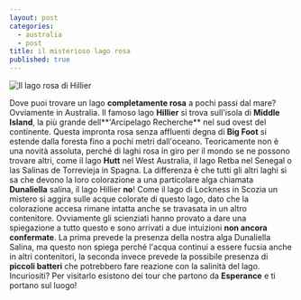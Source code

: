 ```yaml
---
layout: post
categories: 
  - australia
  - post
title: il misterioso lago rosa
published: true
---
```


![Il lago rosa di Hillier][1]

Dove puoi trovare un lago **completamente rosa** a pochi passi dal mare? Ovviamente in Australia. Il famoso lago **Hillier** si trova sull'isola di **Middle Island**, la più grande dell**'Arcipelago Recherche** nel sud ovest del continente.
Questa impronta rosa senza affluenti degna di **Big Foot** si estende dalla foresta fino a pochi metri dall'oceano. 
Teoricamente non è una novità assoluta, perché di laghi rosa in giro per il mondo se ne possono trovare altri, come il lago **Hutt** nel West Australia, il lago Retba nel Senegal o las Salinas de Torrevieja in Spagna. 
La differenza è che tutti gli altri laghi si sa che devono la loro colorazione a una particolare alga chiamata **Dunaliella** salina, il lago Hillier **no**! 
Come il lago di Lockness in Scozia un mistero si aggira sulle acque colorate di questo lago, dato che la colorazione accesa rimane intatta anche se travasata in un altro contenitore.
Ovviamente gli scienziati hanno provato a dare una spiegazione a tutto questo e sono arrivati a due intuizioni **non ancora confermate**. La prima prevede la presenza della nostra alga Dunaliella Salina, ma questo non spiega perché l'acqua continui a essere fucsia anche in altri contenitori, la seconda invece prevede la possibile presenza di **piccoli batteri** che potrebbero fare reazione con la salinità del lago.
Incuriositi? Per visitarlo esistono dei tour che partono da **Esperance** e ti portano sul luogo!

  [1]: https://lh6.googleusercontent.com/oTGuh782qBA0zpzJ9V3XsQoIw5dzlJnFARhwjHixpg=s400 "Lake Hillier, il lago rosa"